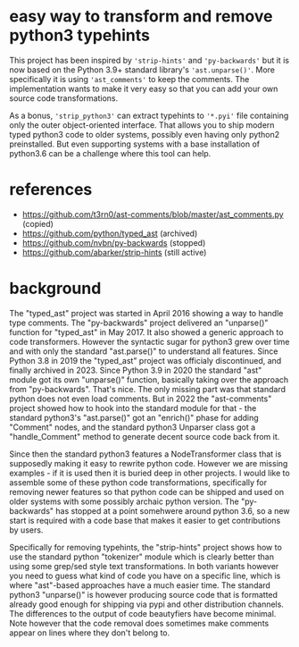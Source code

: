 # easy way to transform and remove python3 typehints

This project has been inspired by `'strip-hints'` and `'py-backwards'` but it is
now based on the Python 3.9+ standard library's `'ast.unparse()'`. More specifically
it is using `'ast_comments'` to keep the comments. The implementation wants to make
it very easy so that you can add your own source code transformations.

As a bonus, `'strip_python3'` can extract typehints to `'*.pyi'` file containing only
the outer object-oriented interface. That allows you to ship modern typed python3
code to older systems, possibly even having only python2 preinstalled. But even
supporting systems with a base installation of python3.6 can be a challenge where
this tool can help.


# references

* https://github.com/t3rn0/ast-comments/blob/master/ast_comments.py (copied)
* https://github.com/python/typed_ast (archived)
* https://github.com/nvbn/py-backwards (stopped)
* https://github.com/abarker/strip-hints (still active)

# background

The "typed_ast" project was started in April 2016 showing a way to handle type comments.
The "py-backwards" project delivered an "unparse()" function for "typed_ast" in May 2017.
It also showed a generic approach to code transformers. However the syntactic sugar for
python3 grew over time and with only the standard "ast.parse()" to understand all features. 
Since  Python 3.8 in 2019 the "typed_ast" project was officialy discontinued, and finally
archived in 2023. Since Python 3.9 in 2020 the standard "ast" module got its own "unparse()" 
function, basically taking over the approach from "py-backwards". That's nice. The only 
missing part was that standard python does not even load comments. But in 2022 the 
"ast-comments" project showed how to hook into the standard module for that - the 
standard python3's "ast.parse()" got an "enrich()" phase for adding "Comment" nodes, 
and the standard python3 Unparser class got a "handle_Comment" method to generate decent 
source code back from it.

Since then the standard python3 features a NodeTransformer class that is supposedly
making it easy to rewrite python code. However we are missing examples - if it is
used then it is buried deep in other projects. I would like to assemble some of these
python code transformations, specifically for removing newer features so that python
code can be shipped and used on older systems with some possibly archaic python version.
The "py-backwards" has stopped at a point somehwere around python 3.6, so a new start
is required with a code base that makes it easier to get contributions by users.

Specifically for removing typehints, the "strip-hints" project shows how to use the
standard python "tokenizer" module which is clearly better than using some grep/sed
style text transformations. In both variants however you need to guess what kind of code
you have on a specific line, which is where "ast"-based approaches have a much easier
time. The standard python3 "unparse()" is however producing source code that is 
formatted already good enough for shipping via pypi and other distribution channels. 
The differences to the output of code beautyfiers have become minimal. Note however 
that the code removal does sometimes make comments appear on lines where they don't 
belong to.



